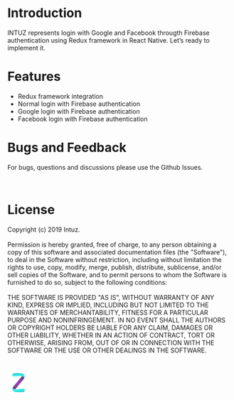 <h1>Introduction</h1>
INTUZ represents login with Google and Facebook througth Firebase authentication using Redux framework in React Native. Let’s ready to implement it.

<br>
<h1>Features</h1>

- Redux framework integration
- Normal login with Firebase authentication
- Google login with Firebase authentication
- Facebook login with Firebase authentication


<h1>Bugs and Feedback</h1>

For bugs, questions and discussions please use the Github Issues.

<br>
<h1>License</h1>

Copyright (c) 2019 Intuz.
<br><br>
Permission is hereby granted, free of charge, to any person obtaining a copy of this software and associated documentation files (the "Software"), to deal in the Software without restriction, including without limitation the rights to use, copy, modify, merge, publish, distribute, sublicense, and/or sell copies of the Software, and to permit persons to whom the Software is furnished to do so, subject to the following conditions:
<br><br>
THE SOFTWARE IS PROVIDED "AS IS", WITHOUT WARRANTY OF ANY KIND, EXPRESS OR IMPLIED, INCLUDING BUT NOT LIMITED TO THE WARRANTIES OF MERCHANTABILITY, FITNESS FOR A PARTICULAR PURPOSE AND NONINFRINGEMENT. IN NO EVENT SHALL THE AUTHORS OR COPYRIGHT HOLDERS BE LIABLE FOR ANY CLAIM, DAMAGES OR OTHER LIABILITY, WHETHER IN AN ACTION OF CONTRACT, TORT OR OTHERWISE, ARISING FROM, OUT OF OR IN CONNECTION WITH THE SOFTWARE OR THE USE OR OTHER DEALINGS IN THE SOFTWARE.

<h1></h1>
<a href="http://www.intuz.com">
<img src="Screenshots/logo.jpg">
</a>

